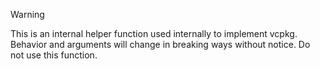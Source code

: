 > [!WARNING]
> This is an internal helper function used internally to implement vcpkg.
> Behavior and arguments will change in breaking ways without notice.
> Do not use this function.
